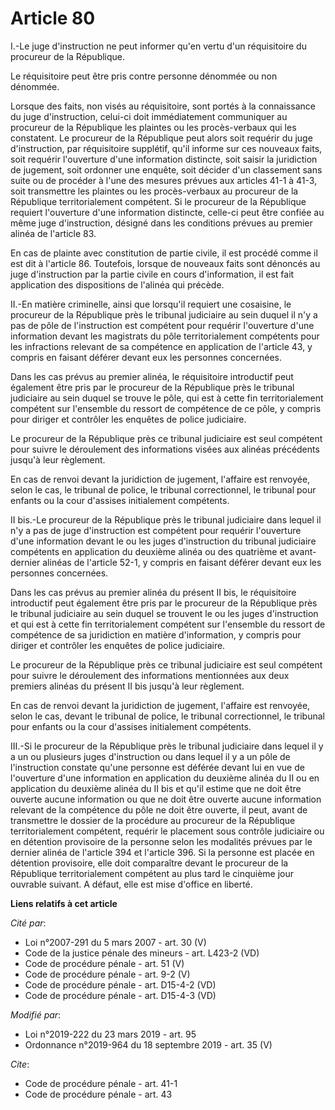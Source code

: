 # Article 80

I.-Le juge d'instruction ne peut informer qu'en vertu d'un réquisitoire du procureur de la République.

Le réquisitoire peut être pris contre personne dénommée ou non dénommée.

Lorsque des faits, non visés au réquisitoire, sont portés à la connaissance du juge d'instruction, celui-ci doit
immédiatement communiquer au procureur de la République les plaintes ou les procès-verbaux qui les constatent. Le procureur
de la République peut alors soit requérir du juge d'instruction, par réquisitoire supplétif, qu'il informe sur ces nouveaux
faits, soit requérir l'ouverture d'une information distincte, soit saisir la juridiction de jugement, soit ordonner une
enquête, soit décider d'un classement sans suite ou de procéder à l'une des mesures prévues aux articles 41-1 à 41-3, soit
transmettre les plaintes ou les procès-verbaux au procureur de la République territorialement compétent. Si le procureur de
la République requiert l'ouverture d'une information distincte, celle-ci peut être confiée au même juge d'instruction,
désigné dans les conditions prévues au premier alinéa de l'article 83.

En cas de plainte avec constitution de partie civile, il est procédé comme il est dit à l'article 86. Toutefois, lorsque de
nouveaux faits sont dénoncés au juge d'instruction par la partie civile en cours d'information, il est fait application des
dispositions de l'alinéa qui précède.

II.-En matière criminelle, ainsi que lorsqu'il requiert une cosaisine, le procureur de la République près le tribunal
judiciaire au sein duquel il n'y a pas de pôle de l'instruction est compétent pour requérir l'ouverture d'une information
devant les magistrats du pôle territorialement compétents pour les infractions relevant de sa compétence en application de
l'article 43, y compris en faisant déférer devant eux les personnes concernées.

Dans les cas prévus au premier alinéa, le réquisitoire introductif peut également être pris par le procureur de la République
près le tribunal judiciaire au sein duquel se trouve le pôle, qui est à cette fin territorialement compétent sur l'ensemble
du ressort de compétence de ce pôle, y compris pour diriger et contrôler les enquêtes de police judiciaire.

Le procureur de la République près ce tribunal judiciaire est seul compétent pour suivre le déroulement des informations
visées aux alinéas précédents jusqu'à leur règlement.

En cas de renvoi devant la juridiction de jugement, l'affaire est renvoyée, selon le cas, le tribunal de police, le tribunal
correctionnel, le tribunal pour enfants ou la cour d'assises initialement compétents.

II bis.-Le procureur de la République près le tribunal judiciaire dans lequel il n'y a pas de juge d'instruction est
compétent pour requérir l'ouverture d'une information devant le ou les juges d'instruction du tribunal judiciaire compétents
en application du deuxième alinéa ou des quatrième et avant-dernier alinéas de l'article 52-1, y compris en faisant déférer
devant eux les personnes concernées.

Dans les cas prévus au premier alinéa du présent II bis, le réquisitoire introductif peut également être pris par le
procureur de la République près le tribunal judiciaire au sein duquel se trouvent le ou les juges d'instruction et qui est à
cette fin territorialement compétent sur l'ensemble du ressort de compétence de sa juridiction en matière d'information, y
compris pour diriger et contrôler les enquêtes de police judiciaire.

Le procureur de la République près ce tribunal judiciaire est seul compétent pour suivre le déroulement des informations
mentionnées aux deux premiers alinéas du présent II bis jusqu'à leur règlement.

En cas de renvoi devant la juridiction de jugement, l'affaire est renvoyée, selon le cas, devant le tribunal de police, le
tribunal correctionnel, le tribunal pour enfants ou la cour d'assises initialement compétents.

III.-Si le procureur de la République près le tribunal judiciaire dans lequel il y a un ou plusieurs juges d'instruction ou
dans lequel il y a un pôle de l'instruction constate qu'une personne est déférée devant lui en vue de l'ouverture d'une
information en application du deuxième alinéa du II ou en application du deuxième alinéa du II bis et qu'il estime que ne
doit être ouverte aucune information ou que ne doit être ouverte aucune information relevant de la compétence du pôle ne doit
être ouverte, il peut, avant de transmettre le dossier de la procédure au procureur de la République territorialement
compétent, requérir le placement sous contrôle judiciaire ou en détention provisoire de la personne selon les modalités
prévues par le dernier alinéa de l'article 394 et l'article 396. Si la personne est placée en détention provisoire, elle doit
comparaître devant le procureur de la République territorialement compétent au plus tard le cinquième jour ouvrable suivant.
A défaut, elle est mise d'office en liberté.

**Liens relatifs à cet article**

_Cité par_:

  - Loi n°2007-291 du 5 mars 2007 - art. 30 (V)
  - Code de la justice pénale des mineurs - art. L423-2 (VD)
  - Code de procédure pénale - art. 51 (V)
  - Code de procédure pénale - art. 9-2 (V)
  - Code de procédure pénale - art. D15-4-2 (VD)
  - Code de procédure pénale - art. D15-4-3 (VD)

_Modifié par_:

  - Loi n°2019-222 du 23 mars 2019 - art. 95
  - Ordonnance n°2019-964 du 18 septembre 2019 - art. 35 (V)

_Cite_:

  - Code de procédure pénale - art. 41-1
  - Code de procédure pénale - art. 43
